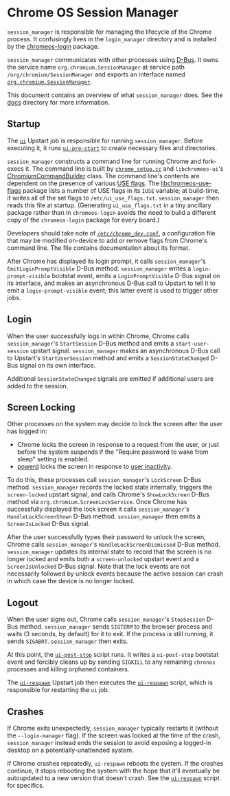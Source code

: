 # Chrome OS Session Manager

`session_manager` is responsible for managing the lifecycle of the Chrome
process. It confusingly lives in the `login_manager` directory and is installed
by the [chromeos-login] package.

`session_manager` communicates with other processes using [D-Bus]. It owns the
service name `org.chromium.SessionManager` at service path
`/org/chromium/SessionManager` and exports an interface named
[`org.chromium.SessionManager`](dbus_bindings/org.chromium.SessionManagerInterface.xml).

This document contains an overview of what `session_manager` does. See the
[docs](docs/) directory for more information.

## Startup

The [`ui`](init/upstart/ui.conf) Upstart job is responsible for running
`session_manager`. Before executing it, it runs
[`ui-pre-start`](init/scripts/ui-pre-start) to create necessary files and
directories.

`session_manager` constructs a command line for running Chrome and fork-execs
it. The command line is built by [`chrome_setup.cc`](chrome_setup.cc) and
`libchromeos-ui`'s [ChromiumCommandBuilder] class. The command line's contents
are dependent on the presence of various [USE flags]. The
[libchromeos-use-flags] package lists a number of USE flags in its `IUSE`
variable; at build-time, it writes all of the set flags to
`/etc/ui_use_flags.txt`. `session_manager` then reads this file at startup.
(Generating `ui_use_flags.txt` in a tiny ancillary package rather than in
`chromeos-login` avoids the need to build a different copy of the
`chromeos-login` package for every board.)

Developers should take note of [`/etc/chrome_dev.conf`](chrome_dev.conf), a
configuration file that may be modified on-device to add or remove flags from
Chrome's command line. The file contains documentation about its format.

After Chrome has displayed its login prompt, it calls `session_manager`'s
`EmitLoginPromptVisible` D-Bus method. `session_manager` writes a
`login-prompt-visible` bootstat event, emits a `LoginPromptVisible` D-Bus signal
on its interface, and makes an asynchronous D-Bus call to Upstart to tell it to
emit a `login-prompt-visible` event; this latter event is used to trigger other
jobs.

## Login

When the user successfully logs in within Chrome, Chrome calls
`session_manager`'s `StartSession` D-Bus method and emits a
`start-user-session` upstart signal. `session_manager` makes an
asynchronous D-Bus call to Upstart's `StartUserSession` method and emits a
`SessionStateChanged` D-Bus signal on its own interface.

Additional `SessionStateChanged` signals are emitted if additional users are
added to the session.

## Screen Locking

Other processes on the system may decide to lock the screen after the user has
logged in:

-   Chrome locks the screen in response to a request from the user, or just
    before the system suspends if the "Require password to wake from sleep"
    setting is enabled.
-   [powerd] locks the screen in response to [user inactivity].

To do this, these processes call `session_manager`'s `LockScreen` D-Bus method.
`session_manager` records the locked state internally, triggers the
`screen-locked` upstart signal, and calls Chrome's `ShowLockScreen` D-Bus method
via `org.chromium.ScreenLockService`. Once Chrome has successfully displayed the
lock screen it calls `session_manager`'s `HandleLockScreenShown` D-Bus method.
`session_manager` then emits a `ScreenIsLocked` D-Bus signal.

After the user successfully types their password to unlock the screen, Chrome
calls `session_manager`'s `HandleLockScreenDismissed` D-Bus method.
`session_manager` updates its internal state to record that the screen is no
longer locked and emits both a `screen-unlocked` upstart event and a
`ScreenIsUnlocked` D-Bus signal. Note that the lock events are not necessarily
followed by unlock events because the active session can crash in which case the
device is no longer locked.

## Logout

When the user signs out, Chrome calls `session_manager`'s `StopSession` D-Bus
method. `session_manager` sends `SIGTERM` to the browser process and waits (3
seconds, by default) for it to exit. If the process is still running, it sends
`SIGABRT`. `session_manager` then exits.

At this point, the [`ui-post-stop`](init/scripts/ui-post-stop) script runs. It
writes a `ui-post-stop` bootstat event and forcibly cleans up by sending
`SIGKILL` to any remaining `chronos` processes and killing orphaned containers.

The [`ui-respawn`](init/upstart/ui-respawn.conf) Upstart job then executes the
[`ui-respawn`](init/scripts/ui-respawn) script, which is responsible for
restarting the `ui` job.

## Crashes

If Chrome exits unexpectedly, `session_manager` typically restarts it (without
the `--login-manager` flag). If the screen was locked at the time of the crash,
`session_manager` instead ends the session to avoid exposing a logged-in desktop
on a potentially-unattended system.

If Chrome crashes repeatedly, `ui-respawn` reboots the system. If the crashes
continue, it stops rebooting the system with the hope that it'll eventually be
autoupdated to a new version that doesn't crash. See the
[`ui-respawn`](init/scripts/ui-respawn) script for specifics.

[D-Bus]: https://chromium.googlesource.com/chromiumos/docs/+/master/dbus_best_practices.md
[chromeos-login]: https://chromium.googlesource.com/chromiumos/overlays/chromiumos-overlay/+/master/chromeos-base/chromeos-login/
[ChromiumCommandBuilder]: https://chromium.googlesource.com/chromiumos/overlays/chromiumos-overlay/+/master/chromeos-base/libchromeos-use-flags/
[USE flags]: https://www.chromium.org/chromium-os/how-tos-and-troubleshooting/portage-build-faq
[libchromeos-use-flags]: https://chromium.googlesource.com/chromiumos/overlays/chromiumos-overlay/+/master/chromeos-base/libchromeos-use-flags/
[powerd]: ../power_manager/
[user inactivity]: ../power_manager/docs/inactivity_delays.md
